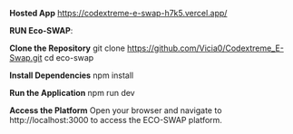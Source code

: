 **Hosted App**
https://codextreme-e-swap-h7k5.vercel.app/ 




**RUN Eco-SWAP**:

**Clone the Repository**
git clone https://github.com/Vicia0/Codextreme_E-Swap.git
cd eco-swap

**Install Dependencies**
npm install

**Run the Application**
npm run dev

**Access the Platform**
Open your browser and navigate to http://localhost:3000 to access the ECO-SWAP platform.


